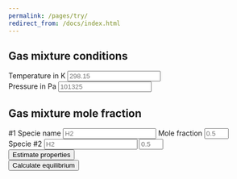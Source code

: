 ```yaml
---
permalink: /pages/try/
redirect_from: /docs/index.html
---
```



<div class="container">
    <h2 class="text-center"><b>Gas mixture conditions</b></h2>
    <div class="form-group">
            <div class="input-group">
                <label class="input-group-addon text-center" id="T-addon">Temperature in K </label>
                <input type="number" class="form-control text-right" placeholder="298.15" aria-describedby="T-addon" id="T" min="0">
            </div>
    </div>
    <div class="form-group">
        <div class="input-group">
            <label class="input-group-addon text-center" id="P-addon">Pressure    in Pa</label>
            <input type="number" class="form-control text-right" placeholder="101325" aria-describedby="P-addon" id="P" min="0">
        </div>
    </div>
</div>

<div class="container">
    <h2 class="text-center"><b>Gas mixture mole fraction</b></h2>
    <div class="form-group">
        <div class="input-group">
            <span class="input-group-addon text-center" id="s1-addon">#1</span> 
            <span class="input-group-addon text-center" id="n1-addon">Specie name</span> 
            <input type="text" class="form-control text-right" placeholder="H2"  aria-describedby="n1-addon" id="n1">
            <span class="input-group-addon text-center" id="x1-addon">Mole fraction</span> 
            <input type="number" class="form-control text-right" placeholder="0.5" aria-describedby="x1-addon" id="x1" min="0" max="1">
        </div>
    </div>
    <div class="form-group">
        <div class="input-group">
            <span class="input-group-addon text-center" id="s2-addon1">Specie #2 </span> 
            <input type="text" class="form-control text-right" placeholder="H2"  aria-describedby="s2-addon1" id="n2">
            <input type="number" class="form-control text-right" placeholder="0.5" aria-describedby="s2-addon1" id="x2" min="0" max="1">
        </div>
    </div>
</div>

<!--
<div class="container">
    <h2 class="text-center"><b>Gas mixture conditions</b></h2>
    <div class="row">
        <div class="col-sm-6 text-center">
            <input type="number" class="form-control" placeholder="Temperature in K" id="T">
        </div>
        <div class="col-sm-6 text-center">
            <input type="number" class="form-control" placeholder="Pressure in Pa" id="P">
        </div>
    </div>
</div>
<div class="container">
    <h2 class="text-center"><b>Gas mixture mole fraction</b></h2>
    <div class="row">
        <div class="col-sm-4 text-center">
            <p>Specie #1</p>
        </div>
        <div class="col-sm-4 text-center">
            <input type="text" class="form-control" placeholder="Name" id="n1">
        </div>
        <div class="col-sm-4 text-center">
            <input type="number" class="form-control" placeholder="Mole fraction" id="x1">
        </div>
        <div class="w-100"></div>
        <div class="col-sm-4 text-center">
            <p>Specie #1</p>
        </div>
        <div class="col-sm-4 text-center">
            <input type="text" class="form-control" placeholder="Name" id="n2">
        </div>
        <div class="col-sm-4 text-center">
            <input type="number" class="form-control" placeholder="Mole fraction" id="x2">
        </div>
    </div>
</div>
-->
<!--
<p></p>
<div class="row">
    <div class="col-sm-6 text-center">
        <input type="text" class="form-control" placeholder="Specie name" id="n3">
    </div>
    <div class="col-sm-6 text-center">
        <input type="number" class="form-control" placeholder="Mole fraction" id="x3">
    </div>
</div>
<p></p>
<div class="row">
    <div class="col-sm-6 text-center">
        <input type="text" class="form-control" placeholder="Specie name" id="n4">
    </div>
    <div class="col-sm-6 text-center">
        <input type="number" class="form-control" placeholder="Mole fraction" id="x4">
    </div>
</div>
<p></p>
<div class="row">
    <div class="col-sm-6 text-center">
        <input type="text" class="form-control" placeholder="Specie name" id="n5">
    </div>
    <div class="col-sm-6 text-center">
        <input type="number" class="form-control" placeholder="Mole fraction" id="x5">
    </div>
</div>
<p></p>
<div class="row">
    <div class="col-sm-6 text-center">
        <input type="text" class="form-control" placeholder="Specie name" id="n6">
    </div>
    <div class="col-sm-6 text-center">
        <input type="number" class="form-control" placeholder="Mole fraction" id="x6">
    </div>
</div>
<p></p>
<div class="row">
    <div class="col-sm-6 text-center">
        <input type="text" class="form-control" placeholder="Specie name" id="n7">
    </div>
    <div class="col-sm-6 text-center">
        <input type="number" class="form-control" placeholder="Mole fraction" id="x7">
    </div>
</div>
<p></p>
<div class="row">
    <div class="col-sm-6 text-center">
        <input type="text" class="form-control" placeholder="Specie name" id="n8">
    </div>
    <div class="col-sm-6 text-center">
        <input type="number" class="form-control" placeholder="Mole fraction" id="x8">
    </div>
</div>
<p></p>
<div class="row">
    <div class="col-sm-6 text-center">
        <input type="text" class="form-control" placeholder="Specie name" id="n9">
    </div>
    <div class="col-sm-6 text-center">
        <input type="number" class="form-control" placeholder="Mole fraction" id="x9">
    </div>
</div>
<p></p>
<div class="row">
    <div class="col-sm-6 text-center">
        <input type="text" class="form-control" placeholder="Specie name" id="n10">
    </div>
    <div class="col-sm-6 text-center">
        <input type="number" class="form-control" placeholder="Mole fraction" id="x10">
    </div>
</div>
<p></p>
-->
<div class="row">
    <div class="col-sm-6 text-center">
        <button class="btn btn-primary btn-lg"><i class="fa fa-rocket" aria-hidden="true"></i>    Estimate properties</button>
    </div>
    <div class="col-sm-6 text-center">
        <button class="btn btn-primary btn-lg"><i class="fa fa-spinner" aria-hidden="true"></i>   Calculate equilibrium</button>
    </div>
</div>

